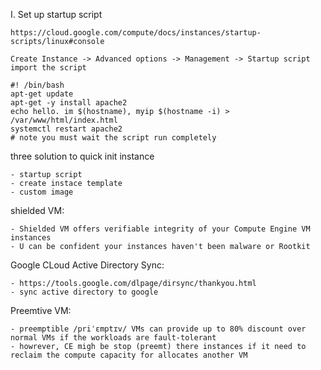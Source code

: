 I. Set up startup script

    https://cloud.google.com/compute/docs/instances/startup-scripts/linux#console
        
    Create Instance -> Advanced options -> Management -> Startup script
    import the script

    #! /bin/bash
    apt-get update
    apt-get -y install apache2
    echo hello. im $(hostname), myip $(hostname -i) > /var/www/html/index.html
    systemctl restart apache2
    # note you must wait the script run completely

three solution to quick init instance

    - startup script
    - create instace template
    - custom image

shielded VM:

    - Shielded VM offers verifiable integrity of your Compute Engine VM instances
    - U can be confident your instances haven't been malware or Rootkit

Google CLoud Active Directory Sync:

    - https://tools.google.com/dlpage/dirsync/thankyou.html
    - sync active directory to google

Preemtive VM:

    - preemptible /priˈɛmptɪv/ VMs can provide up to 80% discount over normal VMs if the workloads are fault-tolerant
    - howrever, CE migh be stop (preemt) there instances if it need to reclaim the compute capacity for allocates another VM
   
